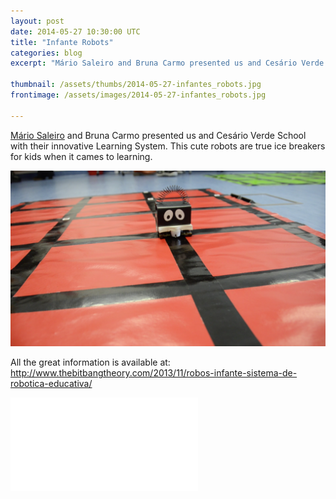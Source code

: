 ```yaml
---
layout: post
date: 2014-05-27 10:30:00 UTC
title: "Infante Robots"
categories: blog
excerpt: "Mário Saleiro and Bruna Carmo presented us and Cesário Verde School with their innovative Learning System."

thumbnail: /assets/thumbs/2014-05-27-infantes_robots.jpg
frontimage: /assets/images/2014-05-27-infantes_robots.jpg

---
```


<a href="http://www.thebitbangtheory.com/">Mário Saleiro</a> and Bruna Carmo presented us and Cesário Verde School with their innovative Learning System. This cute robots are true ice breakers for kids when it cames to learning.

<img class="postimage" src="/assets/images/2014-05-27-infantes_robots.jpg"/>

All the great information is available at: http://www.thebitbangtheory.com/2013/11/robos-infante-sistema-de-robotica-educativa/

<div class="video-container"><iframe src="//www.youtube.com/embed/Fglg0kaMBi4" frameborder="0" allowfullscreen></iframe></div>
 
